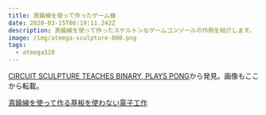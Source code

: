 ```yaml
---
title: 真鍮線を使って作ったゲーム機
date: 2020-03-15T06:19:11.242Z
description: 真鍮線を使って作ったスケルトンなゲームコンソールの作例を紹介します。
image: /img/atmega-sculpture-800.png
tags:
  - atmega328
---
```

[CIRCUIT SCULPTURE TEACHES BINARY, PLAYS PONG](https://hackaday.com/2019/12/25/circuit-sculpture-teaches-binary-plays-pong/)から発見。画像もここから転載。

[真鍮線を使って作る基板を使わない電子工作](https://inajob.netlify.com/post/%E7%9C%9F%E9%8D%AE%E7%B7%9A%E3%82%92%E4%BD%BF%E3%81%A3%E3%81%A6%E4%BD%9C%E3%82%8B%E5%9F%BA%E6%9D%BF%E3%82%92%E4%BD%BF%E3%82%8F%E3%81%AA%E3%81%84%E9%9B%BB%E5%AD%90%E5%B7%A5%E4%BD%9C/)
